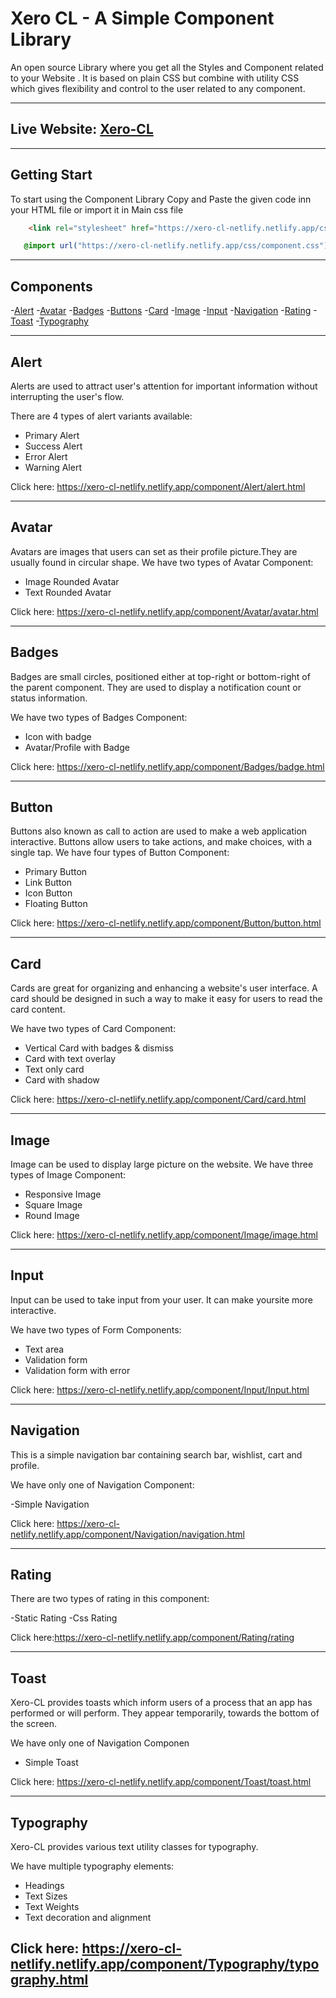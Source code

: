 # Xero CL - A Simple Component Library 

An open source Library where you get all the Styles and Component related to your Website . It is based on plain CSS but combine with utility CSS which gives flexibility and control to the user related to any component.

---

## Live Website: [Xero-CL](https://xero-cl-netlify.netlify.app/)

---

## Getting Start

To start using the Component Library Copy and Paste the given code inn your HTML file or import it in Main css file

```html
    <link rel="stylesheet" href="https://xero-cl-netlify.netlify.app/css/component.css"/>
```

```css
   @import url("https://xero-cl-netlify.netlify.app/css/component.css");
```

---

## Components

-[Alert](#alert)
-[Avatar](#avatar)
-[Badges](#badges)
-[Buttons](#buttons)
-[Card](#card)
-[Image](#image)
-[Input](#input)
-[Navigation](#navigation)
-[Rating](#rating)
-[Toast](#toast)
-[Typography](#typography)

---

## Alert

Alerts are used to attract user's attention for important information without interrupting the user's flow.

There are 4 types of alert variants available:

- Primary Alert
- Success Alert
- Error Alert
- Warning Alert
 
Click here: https://xero-cl-netlify.netlify.app/component/Alert/alert.html

---

## Avatar

Avatars are images that users can set as their profile picture.They are usually found in circular shape.
We have two types of Avatar Component:

- Image Rounded Avatar
- Text Rounded Avatar

Click here: https://xero-cl-netlify.netlify.app/component/Avatar/avatar.html


---

## Badges

Badges are small circles, positioned either at top-right or bottom-right of the parent component. 
They are used to display a notification count or status information.

We have two types of Badges Component:

- Icon with badge
- Avatar/Profile with Badge

Click here: https://xero-cl-netlify.netlify.app/component/Badges/badge.html

---

## Button

Buttons also known as call to action are used to make a web application interactive. 
Buttons allow users to take actions, and make choices, with a single tap.
We have four types of Button Component:

- Primary Button
- Link Button
- Icon Button
- Floating Button


Click here: https://xero-cl-netlify.netlify.app/component/Button/button.html

---

## Card 

Cards are great for organizing and enhancing a website's user interface. 
A card should be designed in such a way to make it easy for users to read the card content.

We have two types of Card Component:

- Vertical Card with badges & dismiss
- Card with text overlay
- Text only card
- Card with shadow

Click here: https://xero-cl-netlify.netlify.app/component/Card/card.html

---

## Image

Image can be used to display large picture on the website.
We have three types of Image Component:

- Responsive Image
- Square Image
- Round Image

Click here: https://xero-cl-netlify.netlify.app/component/Image/image.html


---

## Input 

Input can be used to take input from your user. It can make yoursite more interactive.

We have two types of Form Components:

- Text area
- Validation form
- Validation form with error

Click here: https://xero-cl-netlify.netlify.app/component/Input/Input.html

---

## Navigation

This is a simple navigation bar containing search bar, wishlist, cart and profile.

We have only one of Navigation Component:

-Simple Navigation

Click here: https://xero-cl-netlify.netlify.app/component/Navigation/navigation.html

---
## Rating

There are two types of rating in this component:

-Static Rating
-Css Rating

Click here:https://xero-cl-netlify.netlify.app/component/Rating/rating

---
## Toast

Xero-CL provides toasts which inform users of a process that an app has performed or will perform. 
They appear temporarily, towards the bottom of the screen.

We have only one of Navigation Componen

- Simple Toast

Click here: https://xero-cl-netlify.netlify.app/component/Toast/toast.html

---
## Typography

Xero-CL provides various text utility classes for typography.

We have multiple typography elements:

- Headings
- Text Sizes
- Text Weights
- Text decoration and alignment

Click here: https://xero-cl-netlify.netlify.app/component/Typography/typography.html
---
